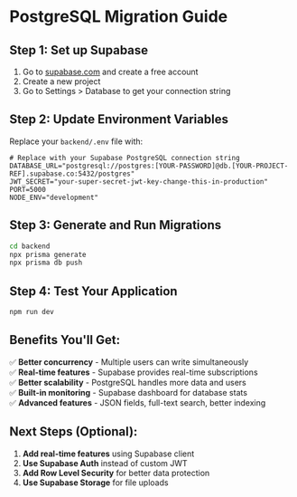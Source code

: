 # PostgreSQL Migration Guide

## Step 1: Set up Supabase

1. Go to [supabase.com](https://supabase.com) and create a free account
2. Create a new project
3. Go to Settings > Database to get your connection string

## Step 2: Update Environment Variables

Replace your `backend/.env` file with:

```env
# Replace with your Supabase PostgreSQL connection string
DATABASE_URL="postgresql://postgres:[YOUR-PASSWORD]@db.[YOUR-PROJECT-REF].supabase.co:5432/postgres"
JWT_SECRET="your-super-secret-jwt-key-change-this-in-production"
PORT=5000
NODE_ENV="development"
```

## Step 3: Generate and Run Migrations

```bash
cd backend
npx prisma generate
npx prisma db push
```

## Step 4: Test Your Application

```bash
npm run dev
```

## Benefits You'll Get:

✅ **Better concurrency** - Multiple users can write simultaneously  
✅ **Real-time features** - Supabase provides real-time subscriptions  
✅ **Better scalability** - PostgreSQL handles more data and users  
✅ **Built-in monitoring** - Supabase dashboard for database stats  
✅ **Advanced features** - JSON fields, full-text search, better indexing  

## Next Steps (Optional):

1. **Add real-time features** using Supabase client
2. **Use Supabase Auth** instead of custom JWT
3. **Add Row Level Security** for better data protection
4. **Use Supabase Storage** for file uploads 
